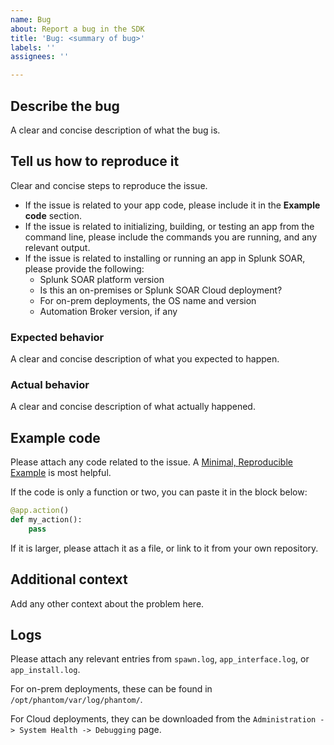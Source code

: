 ```yaml
---
name: Bug
about: Report a bug in the SDK
title: 'Bug: <summary of bug>'
labels: ''
assignees: ''

---
```


## Describe the bug
A clear and concise description of what the bug is.

## Tell us how to reproduce it
Clear and concise steps to reproduce the issue.
- If the issue is related to your app code, please include it in the **Example code** section.
- If the issue is related to initializing, building, or testing an app from the command line, please include the commands you are running, and any relevant output.
- If the issue is related to installing or running an app in Splunk SOAR, please provide the following:
  - Splunk SOAR platform version
  - Is this an on-premises or Splunk SOAR Cloud deployment?
  - For on-prem deployments, the OS name and version
  - Automation Broker version, if any

### Expected behavior
A clear and concise description of what you expected to happen.

### Actual behavior
A clear and concise description of what actually happened.

## Example code
Please attach any code related to the issue. A [Minimal, Reproducible Example](https://stackoverflow.com/help/minimal-reproducible-example) is most helpful.

If the code is only a function or two, you can paste it in the block below:
```python
@app.action()
def my_action():
    pass
```

If it is larger, please attach it as a file, or link to it from your own repository.

## Additional context
Add any other context about the problem here.

## Logs
Please attach any relevant entries from `spawn.log`, `app_interface.log`, or `app_install.log`.

For on-prem deployments, these can be found in `/opt/phantom/var/log/phantom/`.

For Cloud deployments, they can be downloaded from the `Administration -> System Health -> Debugging` page.
